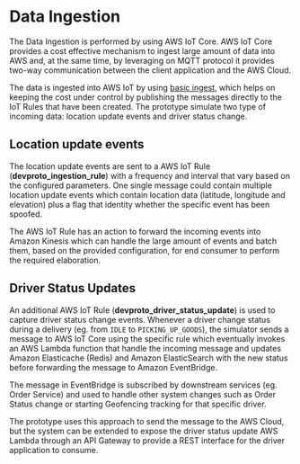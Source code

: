 # Data Ingestion

The Data Ingestion is performed by using AWS IoT Core. AWS IoT Core provides a cost effective mechanism to ingest large amount of data into AWS and, at the same time, by leveraging on MQTT protocol it provides two-way communication between the client application and the AWS Cloud.

The data is ingested into AWS IoT by using [basic ingest](https://docs.aws.amazon.com/iot/latest/developerguide/iot-basic-ingest.html), which helps on keeping the cost under control by publishing the messages directly to the IoT Rules that have been created. The prototype simulate two type of incoming data: location update events and driver status change.

## Location update events

The location update events are sent to a AWS IoT Rule (**devproto_ingestion_rule**) with a frequency and interval that vary based on the configured parameters. One single message could contain multiple location update events which contain location data (latitude, longitude and elevation) plus a flag that identity whether the specific event has been spoofed. 

The AWS IoT Rule has an action to forward the incoming events into Amazon Kinesis which can handle the large amount of events and batch them, based on the provided configuration, for end consumer to perform the required elaboration.

## Driver Status Updates

An additional AWS IoT Rule (**devproto_driver_status_update**) is used to capture driver status change events. Whenever a driver change status during a delivery (eg. from `IDLE` to `PICKING_UP_GOODS`), the simulator sends a message to AWS IoT Core using the specific rule which eventually invokes an AWS Lambda function that handle the incoming message and updates Amazon Elasticache (Redis) and Amazon ElasticSearch with the new status before forwarding the message to Amazon EventBridge.

The message in EventBridge is subscribed by downstream services (eg. Order Service) and used to handle other system changes such as Order Status change or starting Geofencing tracking for that specific driver.

The prototype uses this approach to send the message to the AWS Cloud, but the system can be extended to expose the driver status update AWS Lambda through an API Gateway to provide a REST interface for the driver application to consume.
